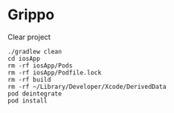# Grippo

Clear project

```
./gradlew clean
cd iosApp
rm -rf iosApp/Pods
rm -rf iosApp/Podfile.lock
rm -rf build
rm -rf ~/Library/Developer/Xcode/DerivedData
pod deintegrate
pod install
```